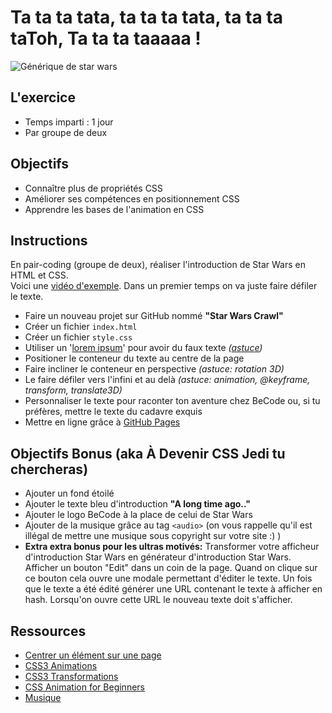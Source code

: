 # Ta ta ta tata, ta ta ta tata, ta ta ta taToh, Ta ta ta taaaaa !

![Générique de star wars](images/star-wars.jpg)

## L'exercice
- Temps imparti : 1 jour
- Par groupe de deux

## Objectifs

- Connaître plus de propriétés CSS
- Améliorer ses compétences en positionnement CSS
- Apprendre les bases de l'animation en CSS

## Instructions

En pair-coding (groupe de deux), réaliser l'introduction de Star Wars en HTML et CSS.  
Voici une [vidéo d'exemple](https://www.youtube.com/watch?v=C587lNBQXAw).
Dans un premier temps on va juste faire défiler le texte.

- Faire un nouveau projet sur GitHub nommé **"Star Wars Crawl"**
- Créer un fichier `index.html`
- Créer un fichier `style.css`
- Utiliser un '[lorem ipsum](http://fr.lipsum.com/)' pour avoir du faux texte *([astuce](http://www.macdrifter.com/2012/09/lorem-ipsum-shortcut-in-sublime-text.html))*
- Positioner le conteneur du texte au centre de la page
- Faire incliner le conteneur en perspective *(astuce: rotation 3D)*
- Le faire défiler vers l'infini et au delà *(astuce: animation, @keyframe, transform, translate3D)*
- Personnaliser le texte pour raconter ton aventure chez BeCode ou, si tu préfères, mettre le texte du cadavre exquis
- Mettre en ligne grâce à [GitHub Pages](https://help.github.com/articles/configuring-a-publishing-source-for-github-pages/)

## Objectifs Bonus (aka À Devenir CSS Jedi tu chercheras)

- Ajouter un fond étoilé
- Ajouter le texte bleu d'introduction **"A long time ago.."**
- Ajouter le logo BeCode à la place de celui de Star Wars
- Ajouter de la musique grâce au tag `<audio>` (on vous rappelle qu'il est illégal de mettre une musique sous copyright sur votre site :) )
- **Extra extra bonus pour les ultras motivés:** Transformer votre afficheur d'introduction Star Wars en générateur d'introduction Star Wars. Afficher un bouton "Edit" dans un coin de la page. Quand on clique sur ce bouton cela ouvre une modale permettant d'éditer le texte. Un fois que le texte a été édité générer une URL contenant le texte à afficher en hash. Lorsqu'on ouvre cette URL le nouveau texte doit s'afficher.

## Ressources

- [Centrer un élément sur une page](https://www.w3schools.com/css/css_align.asp)
- [CSS3 Animations](https://www.w3schools.com/css/css3_animations.asp)
- [CSS3 Transformations](https://www.w3schools.com/css/css3_3dtransforms.asp)
- [CSS Animation for Beginners](https://robots.thoughtbot.com/css-animation-for-beginners)
- [Musique](https://www.w3schools.com/tags/tag_audio.asp)
